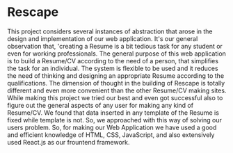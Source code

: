 # Rescape
This project considers several instances of abstraction that arose in the design and implementation of our web application. It's our general observation that, 'creating a Resume is a bit tedious task for any student or even for working professionals. The general purpose of this web application is to build a Resume/CV according to the need of a person, that simplifies the task for an individual. The system is flexible to be used and it reduces the need of thinking and designing an appropriate Resume according to the qualifications. 
The dimension of thought in the building of Rescape is totally different and even more convenient than the other Resume/CV making sites. While making this project we tried our best and even got successful also to figure out the general aspects of any user for making any kind of Resume/CV. We found that data inserted in any template of the Resume is fixed while template is not. So, we approached with this way of solving our users problem. 
So, for making our Web Application we have used a good and efficient knowledge of HTML, CSS, JavaScript, and also extensively used React.js as our frountend framework.
